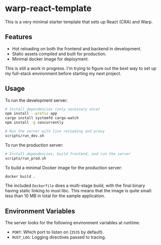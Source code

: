 # warp-react-template

This is a very minimal starter template that sets up React (CRA) and Warp.

## Features

- Hot reloading on both the frontend and backend in development.
- Static assets compiled and built for production.
- Minimal docker image for deployment.

This is still a work in progress. I'm trying to figure out the best way to set
up my full-stack environment before starting my next project.

## Usage

To run the development server:

```bash
# Install dependencies (only necessary once)
npm install --prefix app
cargo install systemfd cargo-watch
npm install -g concurrently

# Run the server with live reloading and proxy
scripts/run_dev.sh
```

To run the production server:

```bash
# Install dependencies, build frontend, and run the server
scripts/run_prod.sh
```

To build a minimal Docker image for the production server:

```bash
docker build .
```

The included `Dockerfile` does a multi-stage build, with the final binary
having static linking to musl libc. This means that the image is quite small:
less than 10 MB in total for the sample application.

## Environment Variables

The server looks for the following environment variables at runtime:

- `PORT`: Which port to listen on (`3535` by default).
- `RUST_LOG`: Logging directives passed to tracing.
